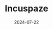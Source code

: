 ---  
layout: startup_page  
title: "Incuspaze"  
id: "incuspaze.com"  
permalink: "/incuspazeincuspaze.com07222024/"  
website: "https://www.incuspaze.com/"  
funding_round: ""  
funding_amount: "$8M"  
investors: "India Inflection Opportunity Fund (IIOF), other financial institutions"  
about: "Incuspaze is a flexible workspace provider with 44 locations across 18 Indian cities, offering workspace solutions to enterprises, MSMEs, and startups. The company uses a hub and spoke model, focusing on providing satellite offices based on employee locations and boasting a 3 million square foot portfolio."  
markets: "Real Estate, Coworking"  
hq: "Gurgaon, Haryana, India"  
founded_year: "2016"  
linkedin: "https://www.linkedin.com/company/incuspaze"  
twitter: "https://twitter.com/incuspaze"  
instagram: ""  
facebook: "https://www.facebook.com/incuspaze/"  
crunchbase: "https://www.crunchbase.com/organization/incuspaze"  
pitchbook: "https://pitchbook.com/profiles/company/542970-82"  

date_display: "22-Jul-2024"  
date: "2024-07-22"

# SEO Optimization  
meta_title: "Incuspaze -  Funding ($8M)"  
meta_description: "Incuspaze, Incuspaze is a flexible workspace provider with 44 locations across 18 Indian cities, offering workspace solutions to enterprises, MSMEs, and startups..."  
meta_keywords: "Incuspaze, Real Estate, Coworking,  funding"  
canonical_url: "https://startup.projectstartups.com/incuspazeincuspaze.com07222024/"  
---